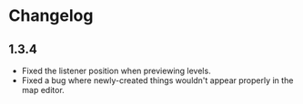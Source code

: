 # Changelog

## 1.3.4

- Fixed the listener position when previewing levels.
- Fixed a bug where newly-created things wouldn't appear properly in the map editor.
